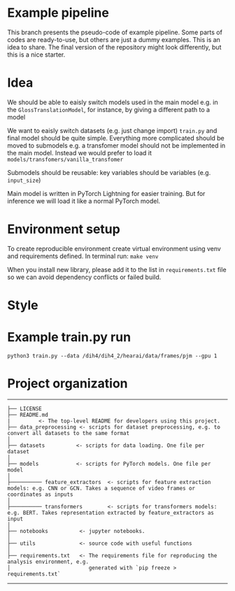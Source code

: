 # Example pipeline
This branch presents the pseudo-code of example pipeline.
Some parts of codes are ready-to-use, but others are just a dummy examples.
This is an idea to share. 
The final version of the repository might look differently, but this is a nice starter.

# Idea
We should be able to eaisly switch models used in the main model e.g. in the `GlossTranslationModel`, for instance, by giving a different path to a model

We want to eaisly switch datasets (e.g. just change import) `train.py` and final model should be quite simple. Everything more complicated should be moved to submodels e.g. a transfomer model should not be implemented in the main model. Instead we would prefer to load it `models/transfomers/vanilla_transfomer`

Submodels should be reusable: key variables should be variables (e.g. `input_size`)

Main model is written in PyTorch Lightning for easier training. But for inference we will load it like a normal PyTorch model.

# Environment setup
To create reproducible environment create virtual environment using venv and requirements defined.
In terminal run:
`make venv`

When you install new library, please add it to the list in `requirements.txt` file so we can avoid dependency conflicts or failed build.

# Style 

# Example train.py run

`python3 train.py --data /dih4/dih4_2/hearai/data/frames/pjm --gpu 1`

# Project organization
------------

    ├── LICENSE
    ├── README.md
    |         <- The top-level README for developers using this project.
    ├── data_preprocessing <- scripts for dataset preprocessing, e.g. to convert all datasets to the same format
    │   
    ├── datasets          <- scripts for data loading. One file per dataset
    │
    ├── models            <- scripts for PyTorch models. One file per model
    │
    ├────────── feature_extractors  <- scripts for feature extraction models: e.g. CNN or GCN. Takes a sequence of video frames or coordinates as inputs
    │
    ├────────── transformers        <- scripts for transformers models: e.g. BERT. Takes representation extracted by feature_extractors as input
    │
    ├── notebooks          <- jupyter notebooks.
    │   
    ├── utils              <- source code with useful functions
    │
    ├── requirements.txt   <- The requirements file for reproducing the analysis environment, e.g.
    │                         generated with `pip freeze > requirements.txt`

------------


